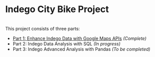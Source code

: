 # Indego City Bike Project
<br> This project consists of three parts:
- [Part 1: Enhance Indego Data with Google Maps APIs](#https://github.com/MichaelStinson/Indego-City-Bikes-with-Google-Maps-API-using-Python/blob/main/Part%201%20Enhance%20Indego%20Data%20with%20Google%20Maps%20APIs.ipynb) *(Complete)*
- Part 2: Indego Data Analysis with SQL *(In progress)*
- Part 3: Indego Advanced Analysis with Pandas *(To be completed)*
